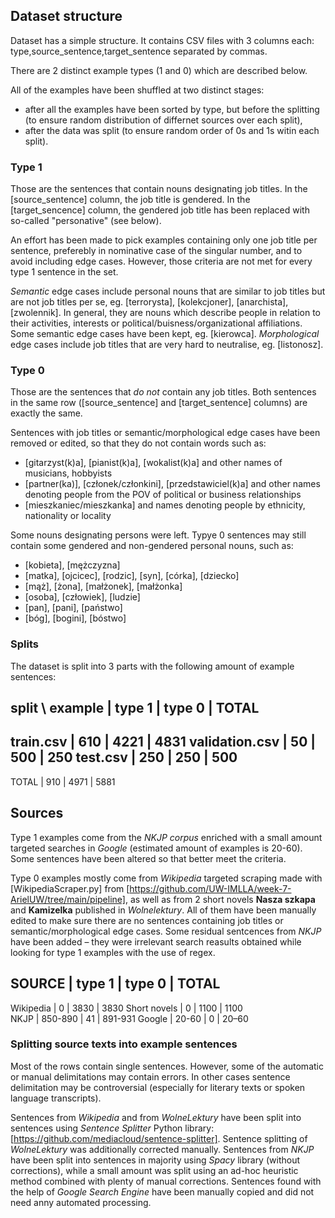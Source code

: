 ## Dataset structure

Dataset has a simple structure. It contains CSV files with 3 columns each:
    type,source_sentence,target_sentence
separated by commas.

There are 2 distinct example types (1 and 0) which are described below.

All of the examples have been shuffled at two distinct stages:
* after all the examples have been sorted by type, but before the splitting (to ensure random distribution of differnet sources over each split),
* after the data was split (to ensure random order of 0s and 1s witin each split).

### Type 1

Those are the sentences that contain nouns designating job titles. In the [source_sentence] column, the job title is gendered. In the [target_sencence] column, the gendered job title has been replaced with so-called "personative" (see below).

An effort has been made to pick examples containing only one job title per sentence, preferebly in nominative case of the singular number, and to avoid including edge cases. However, those criteria are not met for every type 1 sentence in the set.

_Semantic_ edge cases include personal nouns that are similar to job titles but are not job titles per se, eg. [terrorysta], [kolekcjoner], [anarchista], [zwolennik]. In general, they are nouns which describe people in relation to their activities, interests or political/buisness/organizational affiliations. Some semantic edge cases have been kept, eg. [kierowca].
_Morphological_ edge cases include job titles that are very hard to neutralise, eg. [listonosz].

### Type 0

Those are the sentences that *do not* contain any job titles. Both sentences in the same row ([source_sentence] and [target_sentence] columns) are exactly the same.

Sentences with job titles or semantic/morphological edge cases have been removed or edited, so that they do not contain words such as:
* [gitarzyst(k)a], [pianist(k)a], [wokalist(k)a] and other names of musicians, hobbyists
* [partner(ka)], [członek/członkini], [przedstawiciel(k)a] and other names denoting people from the POV of political or business relationships
* [mieszkaniec/mieszkanka] and names denoting people by ethnicity, nationality or locality

Some nouns designating persons were left. Typye 0 sentences may still contain some gendered and non-gendered personal nouns, such as:
* [kobieta], [mężczyzna]
* [matka], [ojcicec], [rodzic], [syn], [córka], [dziecko]
* [mąż], [żona], [małżonek], [małżonka]
* [osoba], [człowiek], [ludzie]
* [pan], [pani], [państwo]
* [bóg], [bogini], [bóstwo]

### Splits

The dataset is split into 3 parts with the following amount of example sentences:

split \ example |  type 1 |  type 0 |  TOTAL  
---------------------------------------------
train.csv       |     610 |    4221 |   4831
validation.csv  |      50 |     500 |    250
test.csv        |     250 |     250 |    500
---------------------------------------------
TOTAL           |     910 |    4971 |   5881

## Sources

Type 1 examples come from the _NKJP corpus_ enriched with a small amount targeted searches in _Google_ (estimated amount of examples is 20-60). Some sentences have been altered so that better meet the criteria.

Type 0 examples mostly come from _Wikipedia_ targeted scraping made with [WikipediaScraper.py] from [https://github.com/UW-IMLLA/week-7-ArielUW/tree/main/pipeline], as well as from 2 short novels __Nasza szkapa__ and __Kamizelka__ published in _Wolnelektury_. All of them have been manually edited to make sure there are no sentences containing job titles or semantic/morphological edge cases. Some residual sentcences from _NKJP_ have been added – they were irrelevant search reasults obtained while looking for type 1 examples with the use of regex.

SOURCE          |  type 1 |  type 0 |   TOTAL 
----------------------------------------------
Wikipedia       |       0 |    3830 |    3830 
Short novels    |       0 |    1100 |    1100   
NKJP            | 850-890 |      41 | 891-931
Google          |   20-60 |       0 |   20–60

### Splitting source texts into example sentences

Most of the rows contain single sentences. However, some of the automatic or manual delimitations may contain errors. In other cases sentence delimitation may be controversial (especially for literary texts or spoken language transcripts).

Sentences from _Wikipedia_ and from _WolneLektury_ have been split into sentences using _Sentence Splitter_ Python library: [https://github.com/mediacloud/sentence-splitter]. Sentence splitting of _WolneLektury_ was additionally corrected manually.
Sentences from _NKJP_ have been split into sentences in majority using _Spacy_ library (without corrections), while a small amount was split using an ad-hoc heuristic method combined with plenty of manual corrections.
Sentences found with the help of _Google Search Engine_ have been manually copied and did not need anny automated processing.